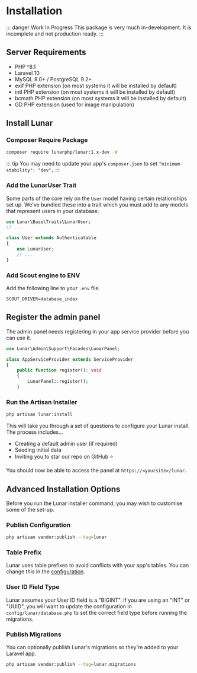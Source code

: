 # Installation

::: danger Work In Progress
This package is very much in-development. It is incomplete and not production ready.
:::

## Server Requirements

- PHP ^8.1
- Laravel 10
- MySQL 8.0+ / PostgreSQL 9.2+
- exif PHP extension (on most systems it will be installed by default)
- intl PHP extension (on most systems it will be installed by default)
- bcmath PHP extension (on most systems it will be installed by default)
- GD PHP extension (used for image manipulation)

## Install Lunar

### Composer Require Package

```sh
composer require lunarphp/lunar:1.x-dev -W
```

::: tip
You may need to update your app's `composer.json` to set `"minimum-stability": "dev",`
:::

### Add the LunarUser Trait

Some parts of the core rely on the `User` model having certain relationships set up. We've bundled these into a trait which you must add to any models that represent users in your database.

```php
use Lunar\Base\Traits\LunarUser;
// ...

class User extends Authenticatable
{
    use LunarUser;
    // ...
}
```

### Add Scout engine to ENV

Add the following line to your `.env` file.

```
SCOUT_DRIVER=database_index
```

## Register the admin panel

The admin panel needs registering in your app service provider before you can use it.

```php
use Lunar\Admin\Support\Facades\LunarPanel;

class AppServiceProvider extends ServiceProvider
{
    public function register(): void
    {
        LunarPanel::register();
    }
```

### Run the Artisan Installer

```sh
php artisan lunar:install
```

This will take you through a set of questions to configure your Lunar install. The process includes...

- Creating a default admin user (if required)
- Seeding initial data
- Inviting you to star our repo on GitHub ⭐

You should now be able to access the panel at `https://<yoursite>/lunar`.

## Advanced Installation Options

Before you run the Lunar installer command, you may wish to customise some of the set-up.

### Publish Configuration

```sh
php artisan vendor:publish --tag=lunar
```

### Table Prefix

Lunar uses table prefixes to avoid conflicts with your app's tables. You can change this in the [configuration](/core/configuration.html).

### User ID Field Type

Lunar assumes your User ID field is a "BIGINT". If you are using an "INT" or "UUID", you will want to update the configuration in `config/lunar/database.php` to set the correct field type before running the migrations.

### Publish Migrations

You can optionally publish Lunar's migrations so they're added to your Laravel app.

```sh
php artisan vendor:publish --tag=lunar.migrations
```
